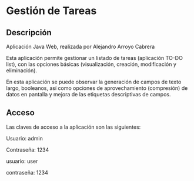 # Gestión de Tareas

## Descripción

Aplicación Java Web, realizada por Alejandro Arroyo Cabrera

Esta aplicación permite gestionar un listado de tareas (aplicación TO-DO list), con las opciones básicas (visualización, creación, modificación y eliminación).

En esta aplicación se puede observar la generación de campos de texto largo, booleanos, así como opciones de aprovechamiento (compresión) de datos en pantalla y mejora de las etiquetas descriptivas de campos.

## Acceso

Las claves de acceso a la aplicación son las siguientes:

Usuario: admin

Contraseña: 1234

usuario: user

contraseña: 1234
